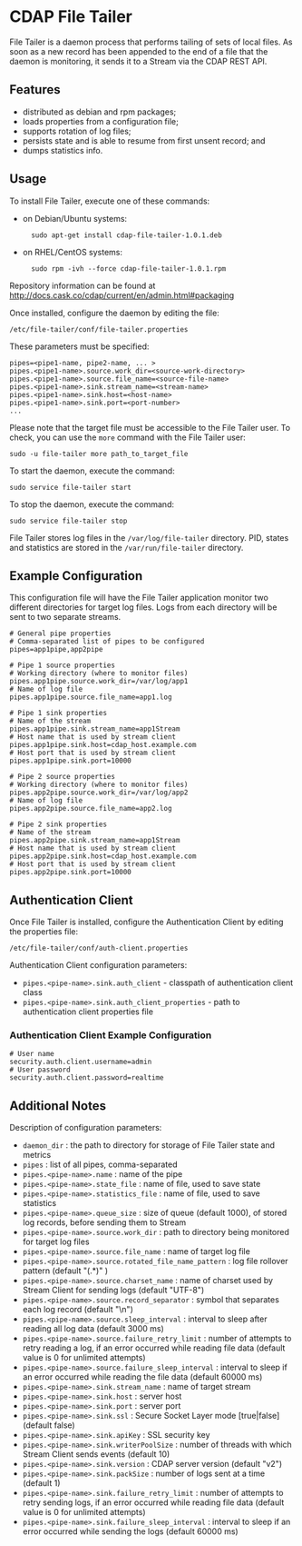 # CDAP File Tailer

File Tailer is a daemon process that performs tailing of sets of local files. 
As soon as a new record has been appended to the end of a file that the daemon is monitoring, 
it sends it to a Stream via the CDAP REST API.

## Features

- distributed as debian and rpm packages;
- loads properties from a configuration file;
- supports rotation of log files;
- persists state and is able to resume from first unsent record; and
- dumps statistics info.

## Usage

To install File Tailer, execute one of these commands:
 
- on Debian/Ubuntu systems:

        sudo apt-get install cdap-file-tailer-1.0.1.deb

- on RHEL/CentOS systems:

        sudo rpm -ivh --force cdap-file-tailer-1.0.1.rpm

Repository information can be found at http://docs.cask.co/cdap/current/en/admin.html#packaging

Once installed, configure the daemon by editing the file:

    /etc/file-tailer/conf/file-tailer.properties

These parameters must be specified:

    pipes=<pipe1-name, pipe2-name, ... >
    pipes.<pipe1-name>.source.work_dir=<source-work-directory>
    pipes.<pipe1-name>.source.file_name=<source-file-name>
    pipes.<pipe1-name>.sink.stream_name=<stream-name>
    pipes.<pipe1-name>.sink.host=<host-name>
    pipes.<pipe1-name>.sink.port=<port-number>
    ...

Please note that the target file must be accessible to the File Tailer user.
To check, you can use the ```more``` command with the File Tailer user:

    sudo -u file-tailer more path_to_target_file

To start the daemon, execute the command:

    sudo service file-tailer start

To stop the daemon, execute the command:

    sudo service file-tailer stop

File Tailer stores log files in the ```/var/log/file-tailer``` directory.
PID, states and statistics are stored in the ```/var/run/file-tailer``` directory.
 
## Example Configuration

This configuration file will have the File Tailer application monitor two different directories for target log files.
Logs from each directory will be sent to two separate streams.

    # General pipe properties 
    # Comma-separated list of pipes to be configured
    pipes=app1pipe,app2pipe
    
    # Pipe 1 source properties
    # Working directory (where to monitor files)
    pipes.app1pipe.source.work_dir=/var/log/app1
    # Name of log file
    pipes.app1pipe.source.file_name=app1.log
    
    # Pipe 1 sink properties
    # Name of the stream
    pipes.app1pipe.sink.stream_name=app1Stream
    # Host name that is used by stream client
    pipes.app1pipe.sink.host=cdap_host.example.com
    # Host port that is used by stream client
    pipes.app1pipe.sink.port=10000

    # Pipe 2 source properties
    # Working directory (where to monitor files)
    pipes.app2pipe.source.work_dir=/var/log/app2
    # Name of log file
    pipes.app2pipe.source.file_name=app2.log

    # Pipe 2 sink properties
    # Name of the stream
    pipes.app2pipe.sink.stream_name=app1Stream
    # Host name that is used by stream client
    pipes.app2pipe.sink.host=cdap_host.example.com
    # Host port that is used by stream client
    pipes.app2pipe.sink.port=10000

## Authentication Client


Once File Tailer is installed, configure the Authentication Client by editing the properties file:

    /etc/file-tailer/conf/auth-client.properties

Authentication Client configuration parameters:

- ```pipes.<pipe-name>.sink.auth_client``` - classpath of authentication client class
- ```pipes.<pipe-name>.sink.auth_client_properties``` - path to authentication client properties file

### Authentication Client Example Configuration

    # User name
    security.auth.client.username=admin
    # User password
    security.auth.client.password=realtime

## Additional Notes

Description of configuration parameters:

- ```daemon_dir``` : the path to directory for storage of File Tailer state and metrics
- ```pipes``` : list of all pipes, comma-separated
- ```pipes.<pipe-name>.name``` : name of the pipe
- ```pipes.<pipe-name>.state_file``` : name of file, used to save state
- ```pipes.<pipe-name>.statistics_file``` : name of file, used to save statistics
- ```pipes.<pipe-name>.queue_size``` : size of queue (default 1000), of stored log records, before sending them to Stream
- ```pipes.<pipe-name>.source.work_dir``` : path to directory being monitored for target log files
- ```pipes.<pipe-name>.source.file_name``` : name of target log file
- ```pipes.<pipe-name>.source.rotated_file_name_pattern``` : log file rollover pattern (default "(.*)" )
- ```pipes.<pipe-name>.source.charset_name``` : name of charset used by Stream Client for sending logs (default "UTF-8")
- ```pipes.<pipe-name>.source.record_separator``` : symbol that separates each log record (default "\n")
- ```pipes.<pipe-name>.source.sleep_interval``` : interval to sleep after reading all log data (default 3000 ms)
- ```pipes.<pipe-name>.source.failure_retry_limit``` : number of attempts to retry reading a log, if an error occurred while reading file data (default value is 0 for unlimited attempts)
- ```pipes.<pipe-name>.source.failure_sleep_interval``` : interval to sleep if an error occurred while reading the file data (default 60000 ms)
- ```pipes.<pipe-name>.sink.stream_name``` : name of target stream
- ```pipes.<pipe-name>.sink.host``` : server host
- ```pipes.<pipe-name>.sink.port``` : server port
- ```pipes.<pipe-name>.sink.ssl``` : Secure Socket Layer mode [true|false] (default false)
- ```pipes.<pipe-name>.sink.apiKey``` : SSL security key
- ```pipes.<pipe-name>.sink.writerPoolSize``` : number of threads with which Stream Client sends events (default 10)
- ```pipes.<pipe-name>.sink.version``` : CDAP server version (default "v2")
- ```pipes.<pipe-name>.sink.packSize``` : number of logs sent at a time (default 1)
- ```pipes.<pipe-name>.sink.failure_retry_limit``` : number of attempts to retry sending logs, if an error occurred while reading file data (default value is 0 for unlimited attempts)
- ```pipes.<pipe-name>.sink.failure_sleep_interval``` : interval to sleep if an error occurred while sending the logs (default 60000 ms)

